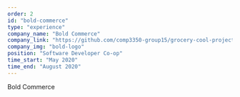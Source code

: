 ```yaml
---
order: 2
id: "bold-commerce"
type: "experience"
company_name: "Bold Commerce"
company_link: "https://github.com/comp3350-group15/grocery-cool-project-15"
company_img: "bold-logo"
position: "Software Developer Co-op"
time_start: "May 2020"
time_end: "August 2020"
---
```


Bold Commerce